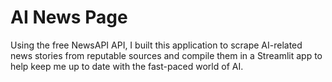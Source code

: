 # AI News Page
Using the free NewsAPI API, I built this application to scrape AI-related news stories from reputable sources and compile them in a Streamlit app to help keep me up to date with the fast-paced world of AI.
